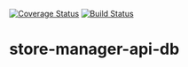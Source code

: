 [![Coverage Status](https://coveralls.io/repos/github/kelvinwm/store-manager-api-db/badge.svg)](https://coveralls.io/github/kelvinwm/store-manager-api-db)
[![Build Status](https://travis-ci.org/kelvinwm/store-manager-api-db.svg?branch=master)](https://travis-ci.org/kelvinwm/store-manager-api-db)

# store-manager-api-db
